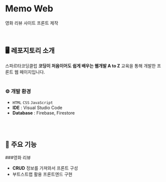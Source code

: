 # Memo Web
영화 리뷰 사이트 프론트 제작 
<br><br><br>

## 🖥️ 레포지토리 소개
스파르타코딩클럽 **코딩이 처음이어도 쉽게 배우는 웹개발 A to Z** 교육을 통해 개발한 프론트 웹 페이지입니다.
<br><br>

### ⚙️ 개발 환경
- `HTML` `CSS` `JavaScript`
- **IDE** : Visual Studio Code
- **Database** : Firebase, Firestore

<br><br>
## 📌 주요 기능
###영화 리뷰
- **CRUD** 정보를 가져와서 프론트 구성
- 부트스트랩 활용 프론트엔드 구현
